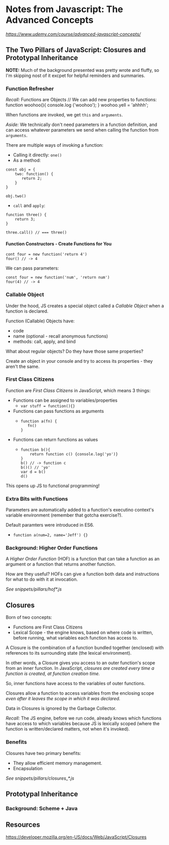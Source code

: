 # Notes from Javascript: The Advanced Concepts
 *https://www.udemy.com/course/advanced-javascript-concepts/*

## The Two Pillars of JavaScript: Closures and Prototypal Inheritance
**NOTE:** Much of the background presented was pretty wrote and fluffy, so I'm skipping nost of it excpet for helpful reminders and summaries.

### Function Refresher
*Recall:* Functions are Objects
// We can add new properties to functions:
    function woohoo(){
        console.log ('woohoo');
    }
    woohoo.yell = 'ahhhh';

When functions are invoked, we get `this` and `arguments`.

*Aside:* We technically don't need parameters in a function definition, and can access whatever parameters we send when calling the function from `arguments`.

There are multiple ways of invoking a function:
- Calling it directly: `one()`
- As a method:
```
const obj = {
    two: function() {
       return 2;
    }
}

obj.two()
```
- `call` and `apply`:
```
function three() {
    return 3;
}

three.call() // === three()
```

#### Function Constructors - Create Functions for You
```
cont four = new function('return 4')
four() // -> 4
```
We can pass parameters:
```
const four = new function('num', 'return num')
four(4) // -> 4
```
### Callable Object
Under the hood, JS creates a special object called a *Callable Object* when a function is declared.

Function (Callable) Objects have:
- code
- name (optional - recall anonymous functions)
- methods: call, apply, and bind

What about regular objects? Do they have those same properties?

Create an object in your console and try to access its properties - they aren't the same.

### First Class Citizens
Function are *First Class Citizens* in JavaScript, which means 3 things:
- Functions can be assigned to variables/properties
    - `var stuff = function(){}`
- Functions can pass functions as arguments
    -     function a(fn) {
             fn()
          }
- Functions can return functions as values
    - ```
      function b(){
          return function c() {console.log('yo')}
      }
      b() // -> function c
      b()() // 'yo'
      var d = b()
      d()
      ```

This opens up JS to functional programming!

### Extra Bits with Functions
Parameters are automatically added to a function's executino context's variable environment (remember that gotcha exercise?).

Default paramters were introduced in ES6.
- `function a(num=2, name='Jeff') {}`

### Background: Higher Order Functions
A *Higher Order Function* (HOF) is a function that can take a function as an argument or a function that returns another function.

How are they useful?
HOFs can give a function both data and instructions for what to do with it at invocation.

*See snippets/pillars/hof\*.js*

## Closures
Born of two concepts:
- Functions are First Class Citizens
- Lexical Scope - the engine knows, based on where code is written, before running, what variables each function has access to.

A Closure is the combination of a function bundled together (enclosed) with references to its surrounding state (the lexical environment).

In other words, a Closure gives you access to an outer function's scope from an inner function. In JavaScript, *closures are created every time a function is created, at function creation time.*

So, inner functions have access to the variables of outer functions.

Closures allow a function to access variables from the enclosing scope *even after it leaves the scope in which it was declared.*

Data in Closures is ignored by the Garbage Collector.

*Recall:* The JS engine, before we run code, already knows which functions have access to which variables because JS is lexically scoped (where the function is written/declared matters, not when it's invoked).

### Benefits
Closures have two primary benefits:
- They allow efficient memory management.
- Encapsulation

*See snippets/pillars/closures_\*.js*

## Prototypal Inheritance

### Background: Scheme + Java

## Resources
https://developer.mozilla.org/en-US/docs/Web/JavaScript/Closures
